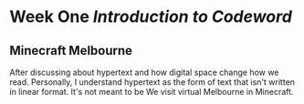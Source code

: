 # Week One *Introduction to Codeword*



## Minecraft Melbourne

After discussing about hypertext and how digital space change how we read. Personally, I understand hypertext as the form of text that isn't written in linear 
format. It's not meant to be  We visit virtual Melbourne in Minecraft. 
